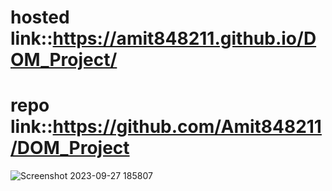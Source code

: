# hosted link::https://amit848211.github.io/DOM_Project/
# repo link::https://github.com/Amit848211/DOM_Project
![Screenshot 2023-09-27 185807](https://github.com/Amit848211/DOM_Project/assets/111532901/6fef03da-d34a-44cf-b3f7-f0890bec4652)
